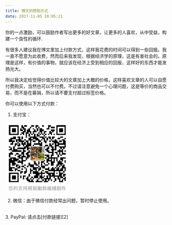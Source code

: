 ```yaml
---
title: 博文的赞助方式
date: 2017-11-05 20:05:21
---
```


你的一点激励，可以鼓励作者写出更多的好文章，让更多的人喜欢，从中受益，构建一个良性的循环.

<!--more-->

有很多人建议我在博文里加上付款方式，这样我花费的时间可以得到一些回报。我一直不愿意为此收费，然而后来我发现，根据经济学的原理，这是有害社会的。原理是这样，有价值的事物，就应该在经济上受到相应的回报，这样好的东西才能发扬光大。

所以我决定给觉得价值比较大的文章加上大概的价格，这样喜欢文章的人可以自愿付费购买，当然也可以不付费。不过请注意避免一个心理问题，这是等价的商品交易，而不是在募捐，所以请不要支付超过标签价格。

你可以使用以下方式付款：

1. 支付宝：
<div class="tweetimg">
<img src="/images/logos/pay_blog.png" width="200" /img>
</div>

2. 微信：由于微信付款经常出问题，暂时停止使用。
<br>
3. PayPal: 请点击[付款链接][2]

[1]: /images/logos/pay-10.png
[2]: https://www.paypal.com
